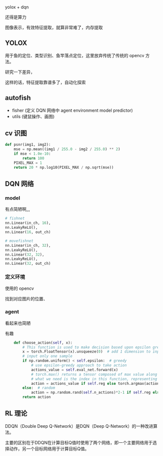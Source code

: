 

yolox + dqn

还得是算力

图像表示，有效特征提取，就算非常难了，内存提取

## YOLOX

用于鱼的定位、类型识别、鱼竿落点定位，这里放弃传统了传统的 opencv 方法。

研究一下差异，

这样的话，特征提取靠谱多了，自动化探索


## autofish

- fisher (定义 DQN 网络中 agent environment model predictor)
- utils (键鼠操作、画图)




## cv 识图


```python
def psnr(img1, img2):
    mse = np.mean((img1 / 255.0 - img2 / 255.0) ** 2)
    if mse < 1.0e-10:
        return 100
    PIXEL_MAX = 1
    return 20 * np.log10(PIXEL_MAX / np.sqrt(mse))
```


## DQN 网络

### model

有点简陋啊,,,

```python
# fishnet
nn.Linear(in_ch, 16),
nn.LeakyReLU(),
nn.Linear(16, out_ch)

# movefishnet
nn.Linear(in_ch, 32),
nn.LeakyReLU(),
nn.Linear(32, 32),
nn.LeakyReLU(),
nn.Linear(32, out_ch)
```

### 定义环境

使用的 opencv 

找到对应图片的位置、


### agent

看起来也简陋

有趣

```python
    def choose_action(self, x):
        # This function is used to make decision based upon epsilon greedy
        x = torch.FloatTensor(x).unsqueeze(0)  # add 1 dimension to input state x
        # input only one sample
        if np.random.uniform() < self.epsilon:  # greedy
            # use epsilon-greedy approach to take action
            actions_value = self.eval_net.forward(x)
            # torch.max() returns a tensor composed of max value along the axis=dim and corresponding index
            # what we need is the index in this function, representing the action of cart.
            action = actions_value if self.reg else torch.argmax(actions_value, dim=1).numpy()  # return the argmax index
        else:  # random
            action = np.random.rand(self.n_actions)*2-1 if self.reg else np.random.randint(0, self.n_actions)
        return action
```

## RL 理论


DDQN（Double Deep Q-Network）是DQN（Deep Q-Network）的一种改进算法。

主要的区别在于DDQN在计算目标Q值时使用了两个网络，即一个主要网络用于选择动作，另一个目标网络用于计算目标Q值。